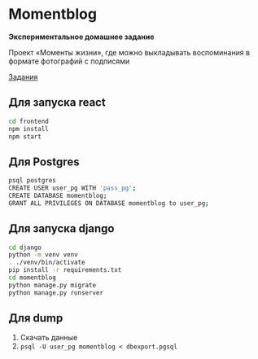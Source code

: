 # Momentblog
**Экспериментальное домашнее задание**

Проект «Моменты жизни», где можно выкладывать воспоминания в формате фотографий с подписями

[Задания](./tasks/README.md)

## Для запуска react
```bash
cd frontend
npm install
npm start
```

## Для Postgres
```bash
psql postgres
CREATE USER user_pg WITH 'pass_pg';
CREATE DATABASE momentblog;
GRANT ALL PRIVILEGES ON DATABASE momentblog to user_pg;
```

## Для запуска django
```bash
cd django
python -m venv venv
. ./venv/bin/activate
pip install -r requirements.txt
cd momentblog
python manage.py migrate
python manage.py runserver
```

## Для dump
1. Скачать данные
1. ```psql -U user_pg momentblog < dbexport.pgsql```
